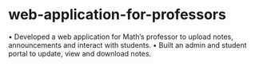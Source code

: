 # web-application-for-professors
• Developed a web application for Math’s professor to upload notes, announcements and interact with students.  • Built an admin and student portal to update, view and download notes.
